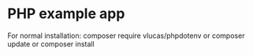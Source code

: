 # PHP example app

For normal installation: composer require vlucas/phpdotenv
or composer update or composer install
